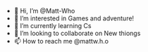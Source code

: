 - 👋 Hi, I’m @Matt-Who
- 👀 I’m interested in Games and adventure!
- 🌱 I’m currently learning Cs
- 💞️ I’m looking to collaborate on New thiongs
- 📫 How to reach me @mattw.h.o

<!---
Matt-Who/Matt-Who is a ✨ special ✨ repository because its `README.md` (this file) appears on your GitHub profile.
You can click the Preview link to take a look at your changes.
--->

